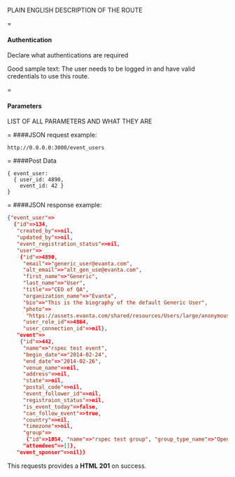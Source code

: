 <!-- --- title: POST /event_users -->

PLAIN ENGLISH DESCRIPTION OF THE ROUTE

=
#### Authentication

Declare what authentications are required

Good sample text: The user needs to be logged in and have valid credentials to use this route.

=
#### Parameters

LIST OF ALL PARAMETERS AND WHAT THEY ARE

=
####JSON request example:
```
http://0.0.0.0:3000/event_users
```

=
####Post Data
```
{ event_user: 
  { user_id: 4890, 
    event_id: 42 } 
}
```

=
####JSON response example:

```json
{"event_user"=>
  {"id"=>134,
   "created_by"=>nil,
   "updated_by"=>nil,
   "event_registration_status"=>nil,
   "user"=>
    {"id"=>4890,
     "email"=>"generic_user@evanta.com",
     "alt_email"=>"alt_gen_use@evanta.com",
     "first_name"=>"Generic",
     "last_name"=>"User",
     "title"=>"CEO of QA",
     "organization_name"=>"Evanta",
     "bio"=>"This is the biography of the default Generic User",
     "photo"=>
      "https://assets.evanta.com/shared/resources/Users/large/anonymous2.jpg",
     "user_role_id"=>4864,
     "user_connection_id"=>nil},
   "event"=>
    {"id"=>442,
     "name"=>"rspec test event",
     "begin_date"=>"2014-02-24",
     "end_date"=>"2014-02-26",
     "venue_name"=>nil,
     "address"=>nil,
     "state"=>nil,
     "postal_code"=>nil,
     "event_follower_id"=>nil,
     "registraion_status"=>nil,
     "is_event_today"=>false,
     "can_follow_event"=>true,
     "country"=>nil,
     "timezone"=>nil,
     "group"=>
      {"id"=>1054, "name"=>"rspec test group", "group_type_name"=>"Open"},
     "attendees"=>[]},
   "event_sponsor"=>nil}}
```

This requests provides a <strong>HTML 201</strong> on success.